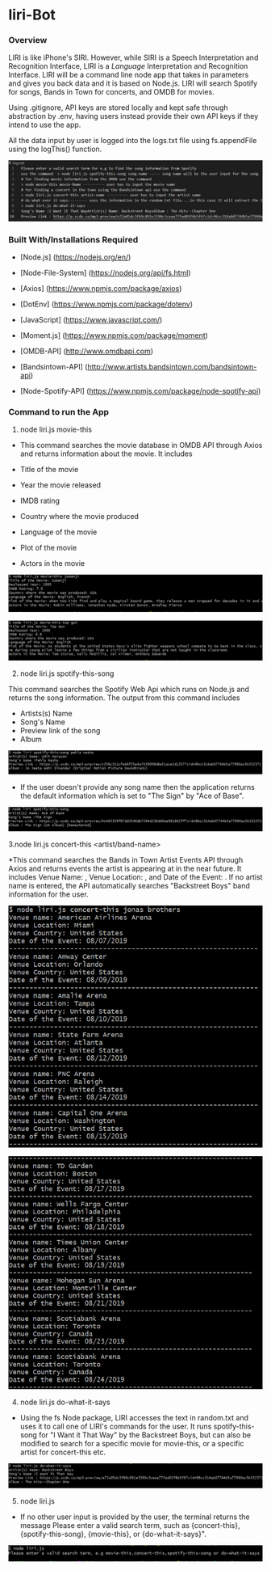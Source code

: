 # liri-Bot
### Overview
LIRI is like iPhone's SIRI. However, while SIRI is a Speech Interpretation and Recognition Interface, LIRI is a _Language_ Interpretation and Recognition Interface.
LIRI will be a command line node app that takes in parameters and gives you back data and it is based on Node.js.
 LIRI will search Spotify for songs, Bands in Town for concerts, and OMDB for movies.


Using .gitignore, API keys are stored locally and kept safe through abstraction by .env, having users instead provide their own API keys if they intend to use the app.

All the data input by user is logged into the logs.txt file using fs.appendFile using the logThis() function.

![](images/Image1.JPG)

### Built With/Installations Required

* [Node.js] (https://nodejs.org/en/)

* [Node-File-System] (https://nodejs.org/api/fs.html)

* [Axios] (https://www.npmjs.com/package/axios)

* [DotEnv] (https://www.npmjs.com/package/dotenv)

* [JavaScript] (https://www.javascript.com/)

* [Moment.js] (https://www.npmjs.com/package/moment)

* [OMDB-API] (http://www.omdbapi.com)

* [Bandsintown-API] (http://www.artists.bandsintown.com/bandsintown-api)

* [Node-Spotify-API] (https://www.npmjs.com/package/node-spotify-api)

### Command to run the App

1. node liri.js movie-this <movie name>

 * This command searches the movie database in OMDB API through Axios and returns information about the movie.
   It includes 

* Title of the movie
* Year the movie released
* IMDB rating
* Country where the movie produced
* Language of the movie
* Plot of the movie
* Actors in the movie

![](images/Movie-this1.PNG)

![](images/Movie-this2.PNG)

2. node liri.js spotify-this-song <song-name>

 This command searches the Spotify Web Api which runs on Node.js and returns the song information.
 The output from this command includes
 
 * Artists(s) Name 
 * Song's Name 
 * Preview link of the song 
 * Album
 
 ![](images/Spotify-this1.PNG)
 
 * If the user doesn't provide any song name then the application returns the default information which is set to "The Sign" by "Ace of Base".
 
  ![](images/Spotify-this2.PNG)
  
3.node liri.js concert-this <artist/band-name>

*This command searches the Bands in Town Artist Events API through Axios and returns events the artist is appearing at in the near future.
 It includes Venue Name: , Venue Location: , and Date of the Event: . If no artist name is entered, the API automatically searches "Backstreet Boys" band information for the user.

![](images/Concert-this1.PNG)

![](images/Concert-this2.PNG)

4. node liri.js do-what-it-says

* Using the fs Node package, LIRI accesses the text in random.txt and uses it to call one of LIRI's commands for the user.
 It runs spotify-this-song for "I Want it That Way" by the Backstreet Boys, but can also be modified to search for a specific movie for movie-this,
 or a specific artist for concert-this etc.
 
 ![](images/do-what-it-says1.PNG)
 
5. node liri.js
 
* If no other user input is provided by the user, the terminal returns the message Please enter a valid search term, 
 such as {concert-this}, {spotify-this-song}, {movie-this}, or {do-what-it-says}".
 
 ![](images/default.PNG)
 